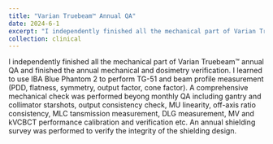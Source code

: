 ```yaml
---
title: "Varian Truebeam™ Annual QA"
date: 2024-6-1
excerpt: "I independently finished all the mechanical part of Varian Truebeam™ annual QA and finished the annual mechanical and dosimetry verification. I learned to use IBA Blue Phantom 2 to perform TG-51 and beam profile measurement (PDD, flatness, symmetry, output factor, cone factor). A comprehensive mechanical check was performed beyong monthly QA including gantry and collimator starshots, output consistency check, MU linearity, off-axis ratio consistency, MLC tansmission measurement, DLG measurement, MV and kVCBCT performance calibration and verification etc. An annual shielding survey was performed to verify the integrity of the shielding design."
collection: clinical
---
```


I independently finished all the mechanical part of Varian Truebeam™ annual QA and finished the annual mechanical and dosimetry verification. I learned to use IBA Blue Phantom 2 to perform TG-51 and beam profile measurement (PDD, flatness, symmetry, output factor, cone factor). A comprehensive mechanical check was performed beyong monthly QA including gantry and collimator starshots, output consistency check, MU linearity, off-axis ratio consistency, MLC tansmission measurement, DLG measurement, MV and kVCBCT performance calibration and verification etc. An annual shielding survey was performed to verify the integrity of the shielding design.